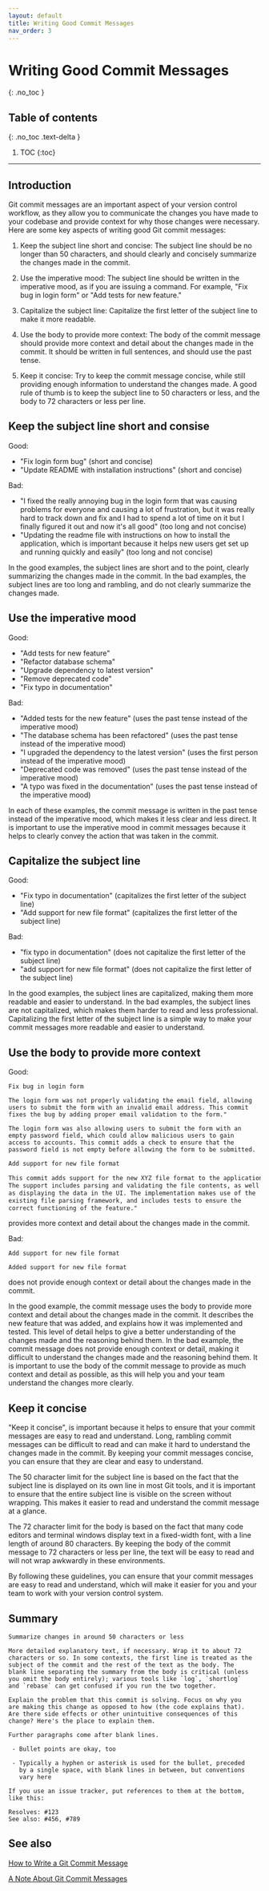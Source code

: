 ```yaml
---
layout: default
title: Writing Good Commit Messages
nav_order: 3
---
```


# Writing Good Commit Messages

{: .no_toc }

## Table of contents
{: .no_toc .text-delta }

1. TOC
{:toc}

---

## Introduction

Git commit messages are an important aspect of your version control workflow, as they allow you to communicate the changes you have made to your codebase and provide context for why those changes were necessary. Here are some key aspects of writing good Git commit messages:

1. Keep the subject line short and concise: The subject line should be no longer than 50 characters, and should clearly and concisely summarize the changes made in the commit.

2. Use the imperative mood: The subject line should be written in the imperative mood, as if you are issuing a command. For example, "Fix bug in login form" or "Add tests for new feature."

3. Capitalize the subject line: Capitalize the first letter of the subject line to make it more readable.

4. Use the body to provide more context: The body of the commit message should provide more context and detail about the changes made in the commit. It should be written in full sentences, and should use the past tense.

5. Keep it concise: Try to keep the commit message concise, while still providing enough information to understand the changes made. A good rule of thumb is to keep the subject line to 50 characters or less, and the body to 72 characters or less per line.

## Keep the subject line short and consise

Good:

* "Fix login form bug" (short and concise)
* "Update README with installation instructions" (short and concise)

Bad:

* "I fixed the really annoying bug in the login form that was causing problems for everyone and causing a lot of frustration, but it was really hard to track down and fix and I had to spend a lot of time on it but I finally figured it out and now it's all good" (too long and not concise)
* "Updating the readme file with instructions on how to install the application, which is important because it helps new users get set up and running quickly and easily" (too long and not concise)

In the good examples, the subject lines are short and to the point, clearly summarizing the changes made in the commit. In the bad examples, the subject lines are too long and rambling, and do not clearly summarize the changes made.


## Use the imperative mood

Good:

* "Add tests for new feature"
* "Refactor database schema"
* "Upgrade dependency to latest version"
* "Remove deprecated code"
* "Fix typo in documentation"

Bad: 

* "Added tests for the new feature" (uses the past tense instead of the imperative mood)
* "The database schema has been refactored" (uses the past tense instead of the imperative mood)
* "I upgraded the dependency to the latest version" (uses the first person instead of the imperative mood)
* "Deprecated code was removed" (uses the past tense instead of the imperative mood)
* "A typo was fixed in the documentation" (uses the past tense instead of the imperative mood)

In each of these examples, the commit message is written in the past tense instead of the imperative mood, which makes it less clear and less direct. It is important to use the imperative mood in commit messages because it helps to clearly convey the action that was taken in the commit.


## Capitalize the subject line

Good:

* "Fix typo in documentation" (capitalizes the first letter of the subject line)
* "Add support for new file format" (capitalizes the first letter of the subject line)

Bad:

* "fix typo in documentation" (does not capitalize the first letter of the subject line)
* "add support for new file format" (does not capitalize the first letter of the subject line)

In the good examples, the subject lines are capitalized, making them more readable and easier to understand. In the bad examples, the subject lines are not capitalized, which makes them harder to read and less professional. Capitalizing the first letter of the subject line is a simple way to make your commit messages more readable and easier to understand.

## Use the body to provide more context

Good:

```
Fix bug in login form

The login form was not properly validating the email field, allowing 
users to submit the form with an invalid email address. This commit 
fixes the bug by adding proper email validation to the form."

The login form was also allowing users to submit the form with an 
empty password field, which could allow malicious users to gain 
access to accounts. This commit adds a check to ensure that the 
password field is not empty before allowing the form to be submitted.
```

```txt
Add support for new file format

This commit adds support for the new XYZ file format to the application. 
The support includes parsing and validating the file contents, as well 
as displaying the data in the UI. The implementation makes use of the 
existing file parsing framework, and includes tests to ensure the 
correct functioning of the feature." 
```

provides more context and detail about the changes made in the commit.

Bad:
```
Add support for new file format

Added support for new file format
```
does not provide enough context or detail about the changes made in the commit.

In the good example, the commit message uses the body to provide more context and detail about the changes made in the commit. It describes the new feature that was added, and explains how it was implemented and tested. This level of detail helps to give a better understanding of the changes made and the reasoning behind them. In the bad example, the commit message does not provide enough context or detail, making it difficult to understand the changes made and the reasoning behind them. It is important to use the body of the commit message to provide as much context and detail as possible, as this will help you and your team understand the changes more clearly.

## Keep it concise

"Keep it concise", is important because it helps to ensure that your commit messages are easy to read and understand. Long, rambling commit messages can be difficult to read and can make it hard to understand the changes made in the commit. By keeping your commit messages concise, you can ensure that they are clear and easy to understand.

The 50 character limit for the subject line is based on the fact that the subject line is displayed on its own line in most Git tools, and it is important to ensure that the entire subject line is visible on the screen without wrapping. This makes it easier to read and understand the commit message at a glance.

The 72 character limit for the body is based on the fact that many code editors and terminal windows display text in a fixed-width font, with a line length of around 80 characters. By keeping the body of the commit message to 72 characters or less per line, the text will be easy to read and will not wrap awkwardly in these environments.

By following these guidelines, you can ensure that your commit messages are easy to read and understand, which will make it easier for you and your team to work with your version control system.

## Summary

```
Summarize changes in around 50 characters or less

More detailed explanatory text, if necessary. Wrap it to about 72
characters or so. In some contexts, the first line is treated as the
subject of the commit and the rest of the text as the body. The
blank line separating the summary from the body is critical (unless
you omit the body entirely); various tools like `log`, `shortlog`
and `rebase` can get confused if you run the two together.

Explain the problem that this commit is solving. Focus on why you
are making this change as opposed to how (the code explains that).
Are there side effects or other unintuitive consequences of this
change? Here's the place to explain them.

Further paragraphs come after blank lines.

 - Bullet points are okay, too

 - Typically a hyphen or asterisk is used for the bullet, preceded
   by a single space, with blank lines in between, but conventions
   vary here

If you use an issue tracker, put references to them at the bottom,
like this:

Resolves: #123
See also: #456, #789
```

## See also
[How to Write a Git Commit Message](https://cbea.ms/git-commit/)

[A Note About Git Commit Messages
](https://tbaggery.com/2008/04/19/a-note-about-git-commit-messages.html)